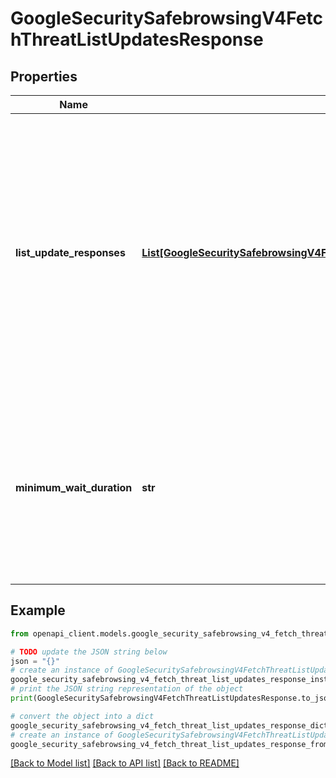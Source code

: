 # GoogleSecuritySafebrowsingV4FetchThreatListUpdatesResponse


## Properties

Name | Type | Description | Notes
------------ | ------------- | ------------- | -------------
**list_update_responses** | [**List[GoogleSecuritySafebrowsingV4FetchThreatListUpdatesResponseListUpdateResponse]**](GoogleSecuritySafebrowsingV4FetchThreatListUpdatesResponseListUpdateResponse.md) | The list updates requested by the clients. The number of responses here may be less than the number of requests sent by clients. This is the case, for example, if the server has no updates for a particular list. | [optional] 
**minimum_wait_duration** | **str** | The minimum duration the client must wait before issuing any update request. If this field is not set clients may update as soon as they want. | [optional] 

## Example

```python
from openapi_client.models.google_security_safebrowsing_v4_fetch_threat_list_updates_response import GoogleSecuritySafebrowsingV4FetchThreatListUpdatesResponse

# TODO update the JSON string below
json = "{}"
# create an instance of GoogleSecuritySafebrowsingV4FetchThreatListUpdatesResponse from a JSON string
google_security_safebrowsing_v4_fetch_threat_list_updates_response_instance = GoogleSecuritySafebrowsingV4FetchThreatListUpdatesResponse.from_json(json)
# print the JSON string representation of the object
print(GoogleSecuritySafebrowsingV4FetchThreatListUpdatesResponse.to_json())

# convert the object into a dict
google_security_safebrowsing_v4_fetch_threat_list_updates_response_dict = google_security_safebrowsing_v4_fetch_threat_list_updates_response_instance.to_dict()
# create an instance of GoogleSecuritySafebrowsingV4FetchThreatListUpdatesResponse from a dict
google_security_safebrowsing_v4_fetch_threat_list_updates_response_from_dict = GoogleSecuritySafebrowsingV4FetchThreatListUpdatesResponse.from_dict(google_security_safebrowsing_v4_fetch_threat_list_updates_response_dict)
```
[[Back to Model list]](../README.md#documentation-for-models) [[Back to API list]](../README.md#documentation-for-api-endpoints) [[Back to README]](../README.md)


